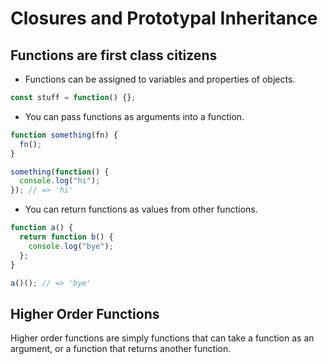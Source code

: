 # Closures and Prototypal Inheritance

## Functions are first class citizens

- Functions can be assigned to variables and properties of objects.

```javascript
const stuff = function() {};
```

- You can pass functions as arguments into a function.

```javascript
function something(fn) {
  fn();
}

something(function() {
  console.log("hi");
}); // => 'hi'
```

- You can return functions as values from other functions.

```javascript
function a() {
  return function b() {
    console.log("bye");
  };
}

a()(); // => 'bye'
```

## Higher Order Functions

Higher order functions are simply functions that can take a function as an argument, or a function that returns another function.
